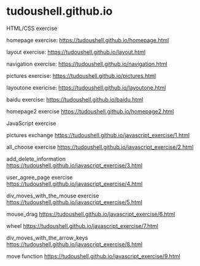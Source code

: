 # tudoushell.github.io
HTML/CSS exercise

homepage exercise:
https://tudoushell.github.io/homepage.html

layout exercise:
https://tudoushell.github.io/layout.html

navigation exercise:
https://tudoushell.github.io/navigation.html

pictures exercise:
https://tudoushell.github.io/pictures.html

layoutone exericise:
https://tudoushell.github.io/layoutone.html

baidu exercise:
https://tudoushell.github.io/baidu.html

homepage2 exercise
https://tudoushell.github.io/homepage2.html

JavaScript exercise

pictures exchange
https://tudoushell.github.io/javascript_exercise/1.html

all_choose exercise
https://tudoushell.github.io/javascript_exercise/2.html

add_delete_information
https://tudoushell.github.io/javascript_exercise/3.html

user_agree_page exercise
https://tudoushell.github.io/javascript_exercise/4.html

div_moves_with_the_mouse exercise
https://tudoushell.github.io/javascript_exercise/5.html

mouse_drag
https://tudoushell.github.io/javascript_exercise/6.html

wheel
https://tudoushell.github.io/javascript_exercise/7.html

div_moves_with_the_arrow_keys
https://tudoushell.github.io/javascript_exercise/8.html

move function
https://tudoushell.github.io/javascript_exercise/9.html
